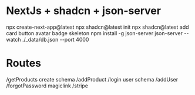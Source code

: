 # NextJs + shadcn + json-server 
  npx create-next-app@latest 
  npx shadcn@latest init
  npx shadcn@latest add card button avatar badge skeleton
  npm install -g json-server
  json-server --watch ./_data/db.json --port 4000

# Routes
  /getProducts
    create
    schema
  /addProduct
  /login
    user schema
  /addUser
  /forgotPassword
    magiclink
  /stripe
  

